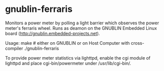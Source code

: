gnublin-ferraris
================

Monitors a power meter by polling a light barrier which observes the power meter's ferraris wheel.
Runs as deamon on the GNUBLIN Embedded Linux board (http://gnublin.embedded-projects.net).

Usage:
make # either on GNUBLIN or on Host Computer with cross-compiler
./gnublin-ferraris

To provide power meter statistics via lighttpd, enable the cgi module of lighttpd and place cgi-bin/powermeter under /usr/lib/cgi-bin/.
